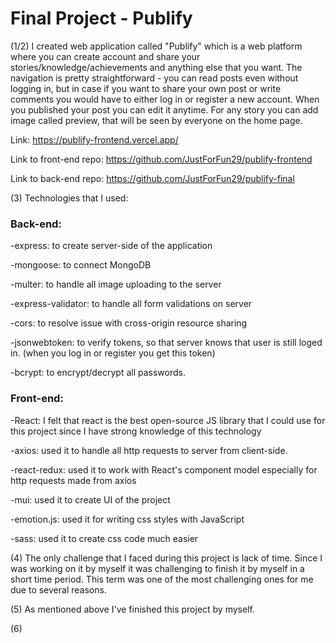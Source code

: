 # Final Project - Publify

(1/2) I created web application called "Publify" which is a web platform where you can create account and share your stories/knowledge/achievements and anything else that you want. The navigation is pretty straightforward - you can read posts even without logging in, but in case if you want to share your own post or write comments you would have to either log in or register a new account. When you published your post you can edit it anytime. For any story you can add image called preview, that will be seen by everyone on the home page. 

Link: https://publify-frontend.vercel.app/

Link to front-end repo: https://github.com/JustForFun29/publify-frontend

Link to back-end repo: https://github.com/JustForFun29/publify-final

(3) Technologies that I used:

### Back-end:

-express: to create server-side of the application

-mongoose: to connect MongoDB

-multer: to handle all image uploading to the server

-express-validator: to handle all form validations on server

-cors: to resolve issue with cross-origin resource sharing

-jsonwebtoken: to verify tokens, so that server knows that user is still loged in. (when you log in or register you get this token)

-bcrypt: to encrypt/decrypt all passwords.

### Front-end:

-React: I felt that react is the best open-source JS library that I could use for this project since I have strong knowledge of this technology

-axios: used it to handle all http requests to server from client-side.

-react-redux: used it to work with React's component model especially for http requests made from axios

-mui: used it to create UI of the project

-emotion.js: used it for writing css styles with JavaScript

-sass: used it to create css code much easier


(4) The only challenge that I faced during this project is lack of time. Since I was working on it by myself it was challenging to finish it by myself in a short time period. This term was one of the most challenging ones for me due to several reasons.

(5) As mentioned above I've finished this project by myself.

(6)
